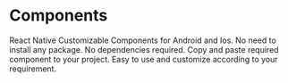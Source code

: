 # Components
React Native Customizable Components for Android and Ios.
No need to install any package.
No dependencies required.
Copy and paste required component to your project.
Easy to use and customize according to your requirement.



